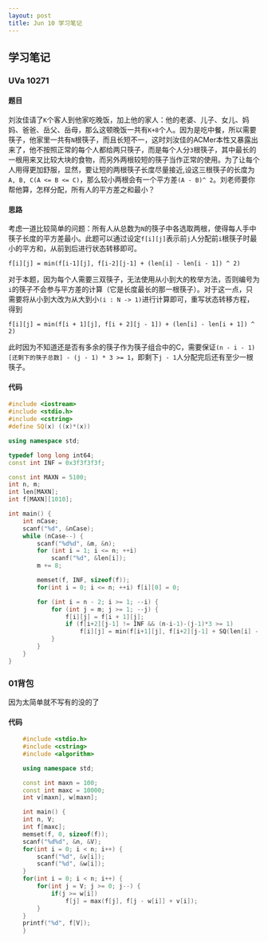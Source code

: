 ```yaml
---
layout: post
title: Jun 10 学习笔记
---
```


## 学习笔记

### UVa 10271

#### 题目

刘汝佳请了`K`个客人到他家吃晚饭，加上他的家人：他的老婆、儿子、女儿、妈妈、爸爸、岳父、岳母，那么这顿晚饭一共有`K+8`个人。因为是吃中餐，所以需要筷子，他家里一共有`N`根筷子，而且长短不一，这时刘汝佳的ACMer本性又暴露出来了，他不按照正常的每个人都给两只筷子，而是每个人分`3`根筷子，其中最长的一根用来叉比较大块的食物，而另外两根较短的筷子当作正常的使用。为了让每个人用得更加舒服，显然，要让短的两根筷子长度尽量接近,设这三根筷子的长度为`A, B, C(A <= B <= C)`，那么较小两根会有一个平方差`(A - B)^ 2`。刘老师要你帮他算，怎样分配，所有人的平方差之和最小？


#### 思路

考虑一道比较简单的问题：所有人从总数为`N`的筷子中各选取两根，使得每人手中筷子长度的平方差最小。此题可以通过设定`f[i][j]`表示前`j`人分配前`i`根筷子时最小的平方和，从前到后进行状态转移即可。

    f[i][j] = min(f[i-1][j], f[i-2][j-1] + (len[i] - len[i - 1]) ^ 2)

对于本题，因为每个人需要三双筷子，无法使用从小到大的枚举方法，否则编号为`i`的筷子不会参与平方差的计算（它是长度最长的那一根筷子）。对于这一点，只需要将从小到大改为从大到小`(i : N -> 1)`进行计算即可，重写状态转移方程，得到

    f[i][j] = min(f[i + 1][j], f[i + 2][j - 1]) + (len[i] - len[i + 1]) ^ 2)

此时因为不知道还是否有多余的筷子作为筷子组合中的C，需要保证`(n - i - 1)[还剩下的筷子总数] - (j - 1) * 3 >= 1`，即剩下`j - 1`人分配完后还有至少一根筷子。

#### 代码
```cpp
#include <iostream>
#include <stdio.h>
#include <cstring>
#define SQ(x) ((x)*(x))  

using namespace std;

typedef long long int64;  
const int INF = 0x3f3f3f3f;  

const int MAXN = 5100;  
int n, m;  
int len[MAXN];  
int f[MAXN][1010];  

int main() {
    int nCase;  
    scanf("%d", &nCase);  
    while (nCase--) {  
        scanf("%d%d", &m, &n);  
        for (int i = 1; i <= n; ++i)  
            scanf("%d", &len[i]);  
        m += 8;

        memset(f, INF, sizeof(f));
        for(int i = 0; i <= n; ++i) f[i][0] = 0;

        for (int i = n - 2; i >= 1; --i) {
            for (int j = m; j >= 1; --j) {
                f[i][j] = f[i + 1][j];
                if (f[i+2][j-1] != INF && (n-i-1)-(j-1)*3 >= 1)  
                    f[i][j] = min(f[i+1][j], f[i+2][j-1] + SQ(len[i] - len[i+1]));  
            }  
        }
    }
}
```


### 01背包

因为太简单就不写有的没的了

#### 代码

```cpp
    #include <stdio.h>
    #include <cstring>
    #include <algorithm>

    using namespace std;

    const int maxn = 100;
    const int maxc = 10000;
    int v[maxn], w[maxn];

    int main() {
    int n, V;
    int f[maxc];
    memset(f, 0, sizeof(f));
    scanf("%d%d", &n, &V);
    for(int i = 0; i < n; i++) {
        scanf("%d", &v[i]);
        scanf("%d", &w[i]);
    }
    for(int i = 0; i < n; i++) {
        for(int j = V; j >= 0; j--) {
            if(j >= w[i])
                f[j] = max(f[j], f[j - w[i]] + v[i]);
        }
    }
    printf("%d", f[V]);
    }
```
